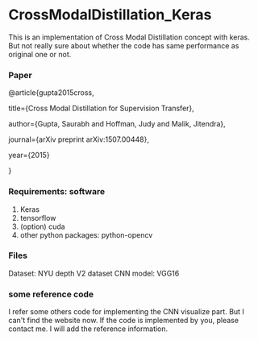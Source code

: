 # CrossModalDistillation_Keras
This is an implementation of Cross Modal Distillation concept with keras. But not really sure about whether the code has same performance as original one or not. 

### Paper

@article{gupta2015cross,

title={Cross Modal Distillation for Supervision Transfer},

author={Gupta, Saurabh and Hoffman, Judy and Malik, Jitendra},

journal={arXiv preprint arXiv:1507.00448},

year={2015}

}

### Requirements: software
1. Keras
2. tensorflow
3. (option) cuda
4. other python packages: python-opencv

### Files
Dataset: NYU  depth V2 dataset
CNN model: VGG16 

### some reference code
I refer some others code for implementing the CNN visualize part.
But I can't find the website now.
If the code is implemented by you, please contact me.
I will add the reference information.
